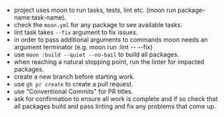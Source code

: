 - project uses moon to run tasks, tests, lint etc. (moon run package-name:task-name).
- check the `moon.yml` for any package to see available tasks.
- lint task takes `--fix` argument to fix issues.
- in order to pass additional arguments to commands moon needs an argument terminator (e.g. moon run :lint -- --fix)
- use `moon :build --quiet --no-bail` to build all packages.
- when reaching a natural stopping point, run the linter for impacted packages.
- create a new branch before starting work.
- use `gh pr create` to create a pull request.
- use "Conventional Commits" for PR titles.
- ask for confirmation to ensure all work is complete and if so check that all packages build and pass linting and fix any problems that come up.
